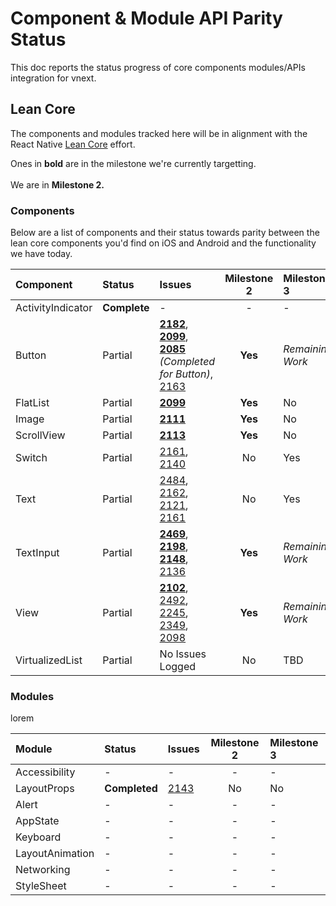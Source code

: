 # Component & Module API Parity Status
This doc reports the status progress of core components modules/APIs integration for vnext.

## Lean Core
The components and modules tracked here will be in alignment with the React Native [Lean Core](https://github.com/facebook/react-native/issues/23313) effort.

Ones in **bold** are in the milestone we're currently targetting.<br><br>
We are in **Milestone 2.**

### Components
Below are a list of components and their status towards parity between the lean core components you'd find on iOS and Android and the functionality we have today.

|Component| Status | Issues | Milestone 2| Milestone 3 |
|:-|:-|:-|:-:|:-|
|ActivityIndicator|**Complete**|-|-|-|
|Button|Partial|**[2182](https://github.com/microsoft/react-native-windows/issues/2182)**, **[2099](https://github.com/microsoft/react-native-windows/issues/2099)**, **[2085](https://github.com/microsoft/react-native-windows/issues/2085)** *(Completed for Button)*, [2163](https://github.com/microsoft/react-native-windows/issues/2163)|**Yes**|*Remaining Work*|
|FlatList|Partial|**[2099](https://github.com/microsoft/react-native-windows/issues/2099)**|**Yes**|No|
|Image|Partial|**[2111](https://github.com/microsoft/react-native-windows/issues/2111)**|**Yes**|No|
|ScrollView|Partial|**[2113](https://github.com/microsoft/react-native-windows/issues/2113)**|**Yes**|No|
|Switch|Partial|[2161](https://github.com/microsoft/react-native-windows/issues/2161), [2140](https://github.com/microsoft/react-native-windows/issues/2140)|No|Yes|
|Text|Partial|[2484](https://github.com/microsoft/react-native-windows/issues/2484), [2162](https://github.com/microsoft/react-native-windows/issues/2162), [2121](https://github.com/microsoft/react-native-windows/issues/2121), [2161](https://github.com/microsoft/react-native-windows/issues/2161)| No |Yes|
|TextInput|Partial|**[2469](https://github.com/microsoft/react-native-windows/issues/2469)**, **[2198](https://github.com/microsoft/react-native-windows/issues/2198)**, **[2148](https://github.com/microsoft/react-native-windows/issues/2148)**, [2136](https://github.com/microsoft/react-native-windows/issues/2136)|**Yes**|*Remaining Work*|
|View|Partial|**[2102](https://github.com/microsoft/react-native-windows/issues/2102)**, [2492](https://github.com/microsoft/react-native-windows/issues/2492), [2245](https://github.com/microsoft/react-native-windows/issues/2245), [2349](https://github.com/microsoft/react-native-windows/issues/2349), [2098](https://github.com/microsoft/react-native-windows/issues/2098)|**Yes**|*Remaining Work*|
|VirtualizedList|Partial|No Issues Logged|No|TBD|

### Modules
lorem

|Module| Status | Issues | Milestone 2| Milestone 3 |
|:-|:-|:-|:-:|:-|
|Accessibility|-|-|-|-|
|LayoutProps|**Completed**|[2143](https://github.com/Microsoft/react-native-windows/issues/2143)|No|No|
|Alert|-|-|-|-|
|AppState|-|-|-|-|
|Keyboard|-|-|-|-|
|LayoutAnimation|-|-|-|-|
|Networking|-|-|-|-|
|StyleSheet|-|-|-|-|
